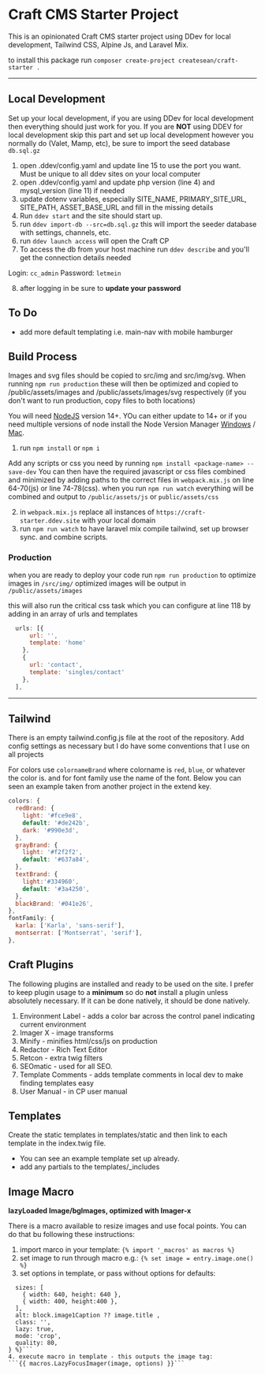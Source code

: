 # Craft CMS Starter Project

This is an opinionated Craft CMS starter project using DDev for local development, Tailwind CSS, Alpine Js, and Laravel Mix.

to install this package run `composer create-project createsean/craft-starter .`

---

## Local Development

Set up your local development, if you are using DDev for local development then everything should just work for you. If you are **NOT** using DDEV for local development skip this part and set up local development however you normally do (Valet, Mamp, etc), be sure to import the seed database `db.sql.gz`

1. open .ddev/config.yaml and update line 15 to use the port you want. Must be unique to all ddev sites on your local computer
2. open .ddev/config.yaml and update php version (line 4) and mysql_version (line 11) if needed
3. update dotenv variables, especially SITE_NAME, PRIMARY_SITE_URL, SITE_PATH, ASSET_BASE_URL and fill in the missing details
4. Run `ddev start` and the site should start up.
5. run `ddev import-db --src=db.sql.gz` this will import the seeder database with settings, channels, etc.
6. run `ddev launch access` will open the Craft CP
7. To access the db from your host machine run `ddev describe` and you'll get the connection details needed

Login: `cc_admin`
Password: `letmein`

8. after logging in be sure to **update your password**

## To Do

* add more default templating i.e. main-nav with mobile hamburger

## Build Process

Images and svg files should be copied to src/img and src/img/svg. When running `npm run production` these will then be optimized and copied to /public/assets/images and /public/assets/images/svg respectively (if you don't want to run production, copy files to both locations)

You will need [NodeJS](https://nodejs.org/en/) version 14+. YOu can either update to 14+ or if you need multiple versions of node install the Node Version Manager [Windows](https://github.com/nvm-sh/nvm) / [Mac](https://github.com/coreybutle/nvm-windows).

1. run `npm install` or `npm i`

Add any scripts or css you need by running `npm install <package-name> --save-dev`
You can then have the required javascript or css files combined and minimized by adding paths to the correct files in `webpack.mix.js` on line 64-70(js) or line 74-78(css). when you run `npm run watch` everything will be combined and output to `/public/assets/js` or `public/assets/css`

2. in `webpack.mix.js` replace all instances of `https://craft-starter.ddev.site` with your local domain
3. run `npm run watch` to have laravel mix compile tailwind, set up browser sync. and combine scripts.

### Production

when you are ready to deploy your code run `npm run production` to optimize images in `/src/img/` optimized images will be output in `/public/assets/images`

this will also run the critical css task which you can configure at line 118 by adding in an array of urls and templates

```javascript
  urls: [{
      url: '',
      template: 'home'
    },
    {
      url: 'contact',
      template: 'singles/contact'
    },
  ],

```

---

## Tailwind

There is an empty tailwind.config.js file at the root of the repository. Add config settings as necessary but I do have some conventions that I use on all projects

For colors use `colornameBrand` where colorname is `red`, `blue`, or whatever the color is. and for font family use the name of the font. Below you can seen an example taken from another project in the extend key.


```javascript
colors: {
  redBrand: {
    light: '#fce9e8',
    default: '#de242b',
    dark: '#990e3d',
  },
  grayBrand: {
    light: '#f2f2f2',
    default: '#637a84',
  },
  textBrand: {
    light:'#334960',
    default: '#3a4250',
  },
  blackBrand: '#041e26',
},
fontFamily: {
  karla: ['Karla', 'sans-serif'],
  montserrat: ['Montserrat', 'serif'],
},
```


## Craft Plugins

The following plugins are installed and ready to be used on the site. I prefer to keep plugin usage to a **minimum** so do **not** install a plugin unless absolutely necessary. If it can be done natively, it should be done natively.

1. Environment Label - adds a color bar across the control panel indicating current environment
2. Imager X - image transforms
3. Minify - minifies html/css/js on production
4. Redactor - Rich Text Editor
5. Retcon - extra twig filters
6. SEOmatic - used for all SEO.
7. Template Comments - adds template comments in local dev to make finding templates easy
8. User Manual - in CP user manual


## Templates

Create the static templates in templates/static and then link to each template in the index.twig file.

* You can see an example template set up already.
* add any partials to the templates/_includes

## Image Macro

**lazyLoaded Image/bgImages, optimized with Imager-x**

There is a macro available to resize images and use focal points. You can do that bu following these instructions:


1. import marco in your template:
  ```{% import '_macros' as macros %}```
2. set image to run through macro e.g.:
  ```{% set image = entry.image.one() %}```
3. set options in template, or pass without options for defaults:
  ```{% set options = {
    sizes: [
      { width: 640, height: 640 },
      { width: 400, height:400 },
    ],
    alt: block.image1Caption ?? image.title ,
    class: '',
    lazy: true,
    mode: 'crop',
    quality: 80,
  } %}```
 4. execute macro in template - this outputs the image tag:
  ```{{ macros.LazyFocusImager(image, options) }}```